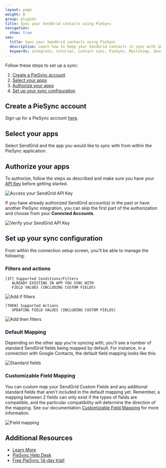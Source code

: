 ```yaml
---
layout: page
weight: 0
group: plugins
title: Sync your SendGrid contacts using PieSync
navigation:
  show: true
seo:
  title: Sync your SendGrid contacts using PieSync
  description: Learn how to keep your SendGrid contacts in sync with 100+ other apps using PieSync
  keywords: integrate, tutorial, contact sync, PieSync, Mailchimp, Zendesk, Salesforce, HubSpot, Quickbooks
---
```


Follow these steps to set up a sync:

1. [Create a PieSync account](#-Create-a-PieSync-account)
2. [Select your apps](#Select-your-apps)
3. [Authorize your apps](#Authorize-your-apps)
4. [Set up your sync configuration](#Set-up-your-sync-configuration)


## Create a PieSync account

Sign up for a PieSync account [here](https://app.piesync.com/).


## Select your apps

Select SendGrid and the app you would like to sync with from within the PieSync application.


## Authorize your apps

To authorize, follow the steps as described and make sure you have your [API Key]({{root_url}}/ui/account-and-settings/api-keys/) before getting started.

![]({{root_url}}/img/piesync-api-key.png "Access your SendGrid API Key")

If you have already authorized SendGrid account(s) in the past or have another PieSync integration, you can skip the first part of the authorization and choose from your **Conncted Accounts**.

![]({{root_url}}/img/piesync-verify-api-key.png "Verify your SendGrid API Key")

## Set up your sync configuration

From within the connection setup screen, you'll be able to manage the following:

### Filters and actions

```
[IF] Supported Conditions/Filters
   ALREADY EXISTING IN APP YOU SYNC WITH
   FIELD VALUES (INCLUDING CUSTOM FIELDS)
```

![]({{root_url}}/img/piesync-if-filters.png "Add if filters")

```
[THEN] Supported Actions
   UPDATING FIELD VALUES (INCLUDING CUSTOM FIELDS)
```

![]({{root_url}}/img/piesync-then-filters.png "Add then filters")

### Default Mapping

Depending on the other app you're syncing with, you'll see a number of standard SendGrid fields being mapped by default. For instance, in a connection with Google Contacts, the default field mapping looks like this:

![]({{root_url}}/img/piesync-default-fields.png "Standard fields")


### Customizable Field Mapping

You can custom map your SendGrid Custom Fields and any additional standard fields that aren't included in the default mapping yet. Remember, a mapping between 2 fields can only exist if the types of fields are compatible, and the particular compatibility will determine the direction of the mapping. See our documentation [Customizable Field Mapping](https://help.piesync.com/features/new-customizable-field-mapping) for more information.

![]({{root_url}}/img/piesync-field-mapping.png "Field mapping")

## Additional Resources

- [Learn More](https://www.piesync.com/sendgrid/)
- [PieSync Help Desk](https://help.piesync.com/connector-apps/send-grid)
- [Free PieSync 14-day trial!](https://app.piesync.com/)
